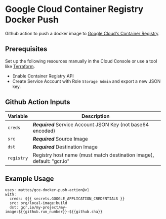# Google Cloud Container Registry Docker Push

Github action to push a docker image to [Google Cloud's Container Registry](https://cloud.google.com/container-registry). 

## Prerequisites

Set up the following resources manually in the Cloud Console 
or use a tool like [Terraform](https://www.terraform.io).

* Enable Container Registry API
* Create Service Account with Role `Storage Admin` and export a new JSON key.


## Github Action Inputs

| Variable                         | Description                                                                 |
|----------------------------------|-----------------------------------------------------------------------------|
| `creds`                          | ***Required*** Service Account JSON Key (not base64 encoded)                |
| `src`                            | ***Required*** Source Image                                                 |
| `dst`                            | ***Required*** Destination Image                                            |
| `registry`                       |  Registry host name (must match destination image), default: "gcr.io"       |


## Example Usage

```
uses: mattes/gce-docker-push-action@v1
with:
  creds: ${{ secrets.GOOGLE_APPLICATION_CREDENTIALS }}
  src: org/local-image:build
  dst: gcr.io/my-project/my-image:${{github.run_number}}-${{github.sha}}
```

